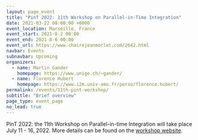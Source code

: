 ```yaml
---
layout: page_event
title: "PinT 2022: 11th Workshop on Parallel-in-Time Integration"
date: 2021-03-22 08:00:00 +0000
event_location: Marseille, France
event_start: 2021-8-2 00:00
event_end: 2021-8-6 00:00
event_url: https://www.chairejeanmorlet.com/2642.html
navbar: Events
subnavbar: Upcoming
organizers:
  - name: Martin Gander
    homepage: https://www.unige.ch/~gander/
  - name: Florence Hubert
    homepage: https://www.i2m.univ-amu.fr/perso/florence.hubert/
permalink: /events/11th-pint-workshop/
subtitle: "Brief overview"
page_type: event_page
no_lead: true
---
```


PinT 2022: the 11th Workshop on Parallel-in-time Integration will take place July 11 - 16, 2022.  More details can be found on the [workshop website](https://www.chairejeanmorlet.com/2642.html).



